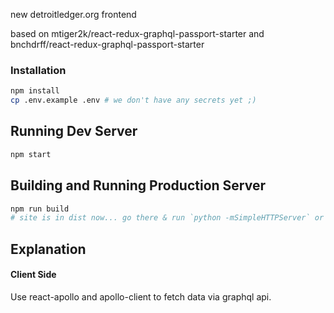 new detroitledger.org frontend

based on mtiger2k/react-redux-graphql-passport-starter and bnchdrff/react-redux-graphql-passport-starter

### Installation

```bash
npm install
cp .env.example .env # we don't have any secrets yet ;)
```

## Running Dev Server

```bash
npm start
```

## Building and Running Production Server

```bash
npm run build
# site is in dist now... go there & run `python -mSimpleHTTPServer` or whatever!
```

## Explanation

#### Client Side

Use react-apollo and apollo-client to fetch data via graphql api.
